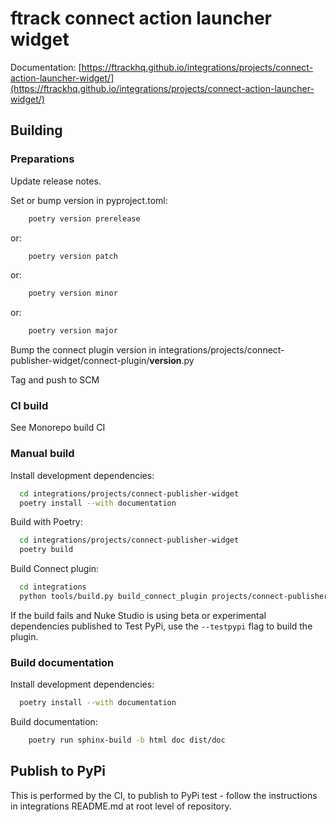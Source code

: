 # ftrack connect action launcher widget

Documentation: [https://ftrackhq.github.io/integrations/projects/connect-action-launcher-widget/](https://ftrackhq.github.io/integrations/projects/connect-action-launcher-widget/)

## Building

### Preparations

Update release notes.

Set or bump version in pyproject.toml:

```bash
    poetry version prerelease
```
or:
```bash
    poetry version patch
```
or:
```bash
    poetry version minor
```
or:
```bash
    poetry version major
```

Bump the connect plugin version in integrations/projects/connect-publisher-widget/connect-plugin/__version__.py

Tag and push to SCM

### CI build

See Monorepo build CI


### Manual build

Install development dependencies:

```bash
  cd integrations/projects/connect-publisher-widget
  poetry install --with documentation
```

Build with Poetry:

```bash
  cd integrations/projects/connect-publisher-widget
  poetry build
```

Build Connect plugin:


```bash
  cd integrations
  python tools/build.py build_connect_plugin projects/connect-publisher-widget
```

If the build fails and Nuke Studio is using beta or experimental dependencies published to Test PyPi, use the `--testpypi` flag 
to build the plugin.


### Build documentation


Install development dependencies:

```bash
  poetry install --with documentation
```

Build documentation:

```bash
    poetry run sphinx-build -b html doc dist/doc
```

## Publish to PyPi

This is performed by the CI, to publish to PyPi test - follow the instructions in integrations README.md at root level of 
repository.

